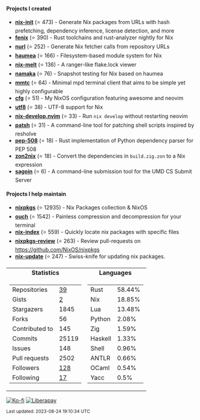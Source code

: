 #### Projects I created

- [**nix-init**](https://github.com/nix-community/nix-init) (⭐ 473) - Generate Nix packages from URLs with hash prefetching, dependency inference, license detection, and more
- [**fenix**](https://github.com/nix-community/fenix) (⭐ 390) - Rust toolchains and rust-analyzer nightly for Nix
- [**nurl**](https://github.com/nix-community/nurl) (⭐ 252) - Generate Nix fetcher calls from repository URLs
- [**haumea**](https://github.com/nix-community/haumea) (⭐ 166) - Filesystem-based module system for Nix
- [**nix-melt**](https://github.com/nix-community/nix-melt) (⭐ 136) - A ranger-like flake.lock viewer
- [**namaka**](https://github.com/nix-community/namaka) (⭐ 76) - Snapshot testing for Nix based on haumea
- [**mmtc**](https://github.com/figsoda/mmtc) (⭐ 64) - Minimal mpd terminal client that aims to be simple yet highly configurable
- [**cfg**](https://github.com/figsoda/cfg) (⭐ 51) - My NixOS configuration featuring awesome and neovim
- [**utf8**](https://github.com/figsoda/utf8) (⭐ 38) - UTF-8 support for Nix
- [**nix-develop.nvim**](https://github.com/figsoda/nix-develop.nvim) (⭐ 33) - Run `nix develop` without restarting neovim
- [**patsh**](https://github.com/nix-community/patsh) (⭐ 31) - A command-line tool for patching shell scripts inspired by resholve
- [**pep-508**](https://github.com/figsoda/pep-508) (⭐ 18) - Rust implementation of Python dependency parser for PEP 508
- [**zon2nix**](https://github.com/figsoda/zon2nix) (⭐ 18) - Convert the dependencies in `build.zig.zon` to a Nix expression
- [**sagoin**](https://github.com/figsoda/sagoin) (⭐ 6) - A command-line submission tool for the UMD CS Submit Server

#### Projects I help maintain

- [**nixpkgs**](https://github.com/nixos/nixpkgs) (⭐ 12935) - Nix Packages collection & NixOS
- [**ouch**](https://github.com/ouch-org/ouch) (⭐ 1542) - Painless compression and decompression for your terminal
- [**nix-index**](https://github.com/nix-community/nix-index) (⭐ 559) - Quickly locate nix packages with specific files
- [**nixpkgs-review**](https://github.com/mic92/nixpkgs-review) (⭐ 263) - Review pull-requests on https://github.com/NixOS/nixpkgs
- [**nix-update**](https://github.com/mic92/nix-update) (⭐ 247) - Swiss-knife for updating nix packages.

<table>
  <tr align="center">
    <td><b>Statistics</b></td>
    <td><b>Languages</b></td>
  </tr>
  <tr valign="top">
    <td><table>
      <tr>
        <td>Repositories</td>
        <td><a href="https://github.com/figsoda?tab=repositories">
          39
        </a></td>
      </tr>
      <tr>
        <td>Gists</td>
        <td><a href="https://gist.github.com/figsoda">
          2
        </a></td>
      </tr>
      <tr>
        <td>Stargazers</td>
        <td>1845</td>
      </tr>
      <tr>
        <td>Forks</td>
        <td>56</td>
      </tr>
      <tr>
        <td>Contributed to</td>
        <td>145</td>
      </tr>
      <tr>
        <td>Commits</td>
        <td>25119</td>
      </tr>
      <tr>
        <td>Issues</td>
        <td>148</td>
      </tr>
      <tr>
        <td>Pull requests</td>
        <td>2502</td>
      </tr>
      <tr>
        <td>Followers</td>
        <td><a href="https://github.com/figsoda?tab=followers">
          128
        </a></td>
      </tr>
      <tr>
        <td>Following</td>
        <td><a href="https://github.com/figsoda?tab=following">
          17
        </a></td>
      </tr>
    </table></td>
    <td><table><tr><td>Rust</td><td>58.44%</td></tr><tr><td>Nix</td><td>18.85%</td></tr><tr><td>Lua</td><td>13.48%</td></tr><tr><td>Python</td><td>2.08%</td></tr><tr><td>Zig</td><td>1.59%</td></tr><tr><td>Haskell</td><td>1.33%</td></tr><tr><td>Shell</td><td>0.96%</td></tr><tr><td>ANTLR</td><td>0.66%</td></tr><tr><td>OCaml</td><td>0.54%</td></tr><tr><td>Yacc</td><td>0.5%</td></tr></table></td>
  </tr>
</table>

[![Ko-fi](https://img.shields.io/badge/Ko--fi-figsoda-ff5e5b?style=flat-square&logo=ko-fi)](https://ko-fi.com/figsoda)
[![Liberapay](https://img.shields.io/badge/Liberapay-figsoda-f6c915?style=flat-square&logo=liberapay)](https://liberapay.com/figsoda)

<sub>Last updated: 2023-08-24 19:10:34 UTC</sub>
